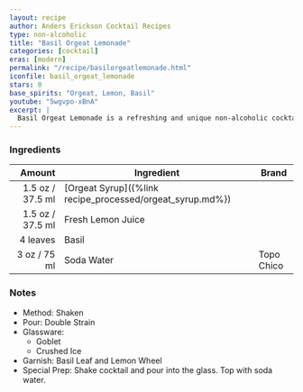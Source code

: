 ```yaml
---
layout: recipe
author: Anders Erickson Cocktail Recipes
type: non-alcoholic
title: "Basil Orgeat Lemonade"
categories: [cocktail]
eras: [modern]
permalink: "/recipe/basilorgeatlemonade.html"
iconfile: basil_orgeat_lemonade
stars: 0
base_spirits: "Orgeat, Lemon, Basil"
youtube: "5wgvpo-xBnA"
excerpt: |
  Basil Orgeat Lemonade is a refreshing and unique non-alcoholic cocktail that blends the tartness of lemonade with the nutty sweetness of orgeat syrup and the herbaceousness of fresh basil.
---
```


### Ingredients

|   Amount | Ingredient                                      | Brand      |
| -------: | ----------------------------------------------- | ---------- |
|   1.5 oz / 37.5 ml | [Orgeat Syrup]({%link recipe_processed/orgeat_syrup.md%}) |
|   1.5 oz / 37.5 ml | Fresh Lemon Juice                               |
| 4 leaves | Basil                                           |
|     3 oz / 75 ml | Soda Water                                      | Topo Chico |

### Notes

- Method: Shaken
- Pour: Double Strain
- Glassware:
  - Goblet
  - Crushed Ice
- Garnish: Basil Leaf and Lemon Wheel
- Special Prep: Shake cocktail and pour into the glass. Top with soda water.
